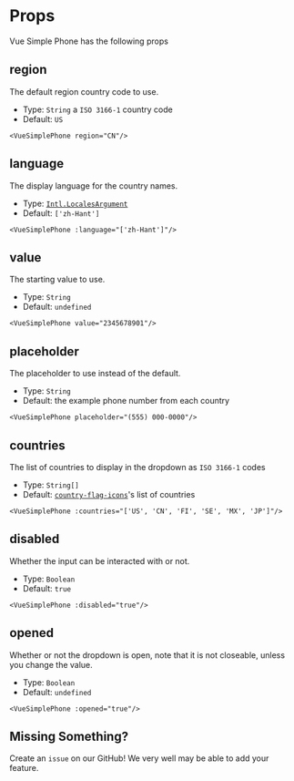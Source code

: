 # Props

Vue Simple Phone has the following props

<script setup>
import '../../src/themes/light.css'
import { useData } from 'vitepress'
import { ref, onMounted } from 'vue'

const { site, theme, page, frontmatter } = useData()
</script>

## region

The default region country code to use.

* Type: `String` a `ISO 3166-1` country code
* Default: `US`

```vue
<VueSimplePhone region="CN"/>
```

<VueSimplePhone region="CN"/>


## language

The display language for the country names.

* Type: [`Intl.LocalesArgument`](https://developer.mozilla.org/en-US/docs/Web/JavaScript/Reference/Global_Objects/Intl/DisplayNames)
* Default: `['zh-Hant']`

```vue
<VueSimplePhone :language="['zh-Hant']"/>
```

<VueSimplePhone :language="['zh-Hant']"/>

## value

The starting value to use.

* Type: `String`
* Default: `undefined`

```vue
<VueSimplePhone value="2345678901"/>
```

<VueSimplePhone value="2345678901"/>

## placeholder

The placeholder to use instead of the default.

* Type: `String`
* Default: the example phone number from each country

```vue
<VueSimplePhone placeholder="(555) 000-0000"/>
```

<VueSimplePhone placeholder="(555) 000-0000"/>

## countries

The list of countries to display in the dropdown as `ISO 3166-1` codes

* Type: `String[]`
* Default: [`country-flag-icons`](https://www.npmjs.com/package/country-flag-icons)'s list of countries

```vue
<VueSimplePhone :countries="['US', 'CN', 'FI', 'SE', 'MX', 'JP']"/>
```

<VueSimplePhone :countries="['US', 'CN', 'FI', 'SE', 'MX', 'JP']"/>

## disabled

Whether the input can be interacted with or not.

* Type: `Boolean`
* Default: `true`

```vue
<VueSimplePhone :disabled="true"/>
```

<VueSimplePhone :disabled="true"/>

## opened

Whether or not the dropdown is open, note that it is not closeable, unless you change the value.

* Type: `Boolean`
* Default: `undefined`

```vue
<VueSimplePhone :opened="true"/>
```

<VueSimplePhone :opened="true" />

<div class="mt-[250px]"></div>

## Missing Something?

Create an <a :href="`${theme.socialLinks.find(social => social.icon === 'github').link}/issues`" target="_blank" rel="noreferrer">`issue`</a> on our GitHub! We very well may be able to add your feature.
